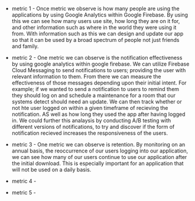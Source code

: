 * metric 1 - Once metric we observe is how many people are using the applications by using Google Analytics within Google Firebase. By using this we can see how many users use site, how long they are on it for, and other information such as where in the world they were using it from. With information such as this we can design and update our app so that it can be used by a
  broad spectrum of people not just friends and family.  
  
* metric 2 - One metric we can observe is the notification effectiveness by using google analytics within google firebase. We can utilize Firebase Cloud Messaging to send notifications to users; providing the user with relevant information to them. From there we can measure the effectiveness of those messages depending upon their initial intent. For example; if we wanted to send a notification to users to remind them they should log on and schedule a maintenance for a room that our systems detect should need an update. We can then track whether or not hte user logged on within a given timeframe of recieving the notification. AS well as how long they used the app after having logged in. We could further this analaysis by conducting A/B testing with different versions of notifications, to try and discover if the form of notification recieved increases the responsiveness of the users.  
  
* metric 3 - One metric we can observe is retention. By monitoring on an annual basis, the reoccurrence of our users logging into our application, we can see how many of our users continue to use our application after the initial download. This is especially important for an application that will not be used on a daily basis. 
   
* metric 4 -  
  
* metric 5 - 
